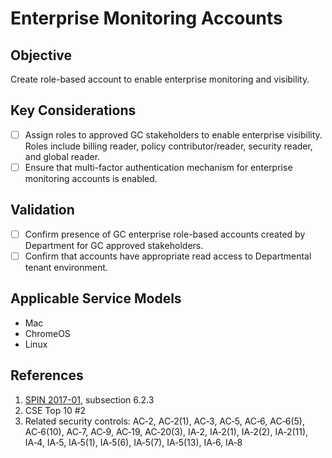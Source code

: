 # Enterprise Monitoring Accounts

## Objective

Create role-based account to enable enterprise monitoring and visibility.

## Key Considerations

* [ ] Assign roles to approved GC stakeholders to enable enterprise visibility. Roles include billing reader, policy contributor/reader, security reader, and global reader.
* [ ] Ensure that multi-factor authentication mechanism for enterprise monitoring accounts is enabled.

## Validation

* [ ] Confirm presence of GC enterprise role-based accounts created by Department for GC approved stakeholders.
* [ ] Confirm that accounts have appropriate read access to Departmental tenant environment.

## Applicable Service Models

* Mac
* ChromeOS
* Linux

## References

1. [SPIN 2017-01](https://www.canada.ca/en/treasury-board-secretariat/services/access-information-privacy/security-identity-management/direction-secure-use-commercial-cloud-services-spin.html), subsection 6.2.3
2. CSE Top 10 #2
3. Related security controls: AC‑2, AC‑2(1), AC‑3, AC‑5, AC‑6, AC‑6(5), AC‑6(10), AC‑7, AC‑9, AC‑19, AC‑20(3), IA‑2, IA‑2(1), IA‑2(2), IA‑2(11), IA‑4, IA‑5, IA‑5(1), IA‑5(6), IA‑5(7), IA‑5(13), IA‑6, IA‑8
